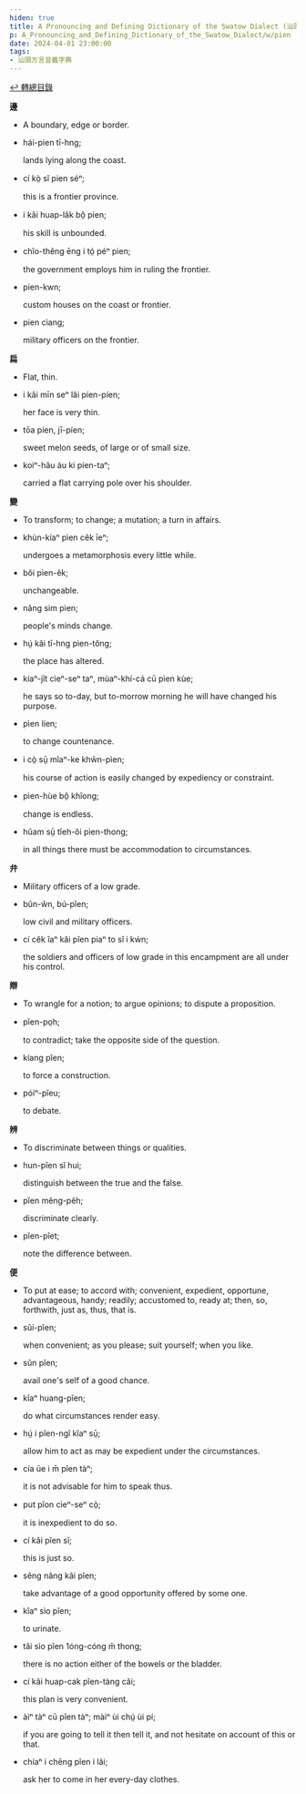 ```yaml
---
hiden: true
title: A Pronouncing and Defining Dictionary of the Swatow Dialect (汕頭方言音義字典) / pien
p: A_Pronouncing_and_Defining_Dictionary_of_the_Swatow_Dialect/w/pien
date: 2024-04-01 23:00:00
tags: 
- 汕頭方言音義字典
---
```


[↩️ 轉總目錄](/A_Pronouncing_and_Defining_Dictionary_of_the_Swatow_Dialect)


**邊**
- A boundary, edge or border.

- hái-pien tī-hng;

  lands lying along the coast.

- cí kò̤ sĭ pien séⁿ;

  this is a frontier province.

- i kâi huap-lâk bô̤ pien;

  his skill is unbounded.

- chîo-thêng ēng i tó̤ péⁿ pien;

  the government employs him in ruling the frontier.

- pien-kwn;

  custom houses on the coast or frontier.

- pien cìang;

  military officers on the frontier.

**扁**
- Flat, thin.

- i kâi mīn seⁿ lâi píen-píen;

  her face is very thin.

- tōa píen, jī-píen;

  sweet melon seeds, of large or of small size.

- koiⁿ-hâu áu ki píen-taⁿ;

  carried a flat carrying pole over his shoulder.

**變**
- To transform; to change; a mutation; a turn in affairs.

- khùn-kíaⁿ pìen cêk īeⁿ;

  undergoes a metamorphosis every little while.

- bŏi pìen-êk;

  unchangeable.

- nâng sim pìen;

  people's minds change.

- hṳ́ kâi tī-hng pìen-tŏng;

  the place has altered.

- kíaⁿ-jît cìeⁿ-seⁿ taⁿ, mùaⁿ-khí-cá cū pìen kùe;

  he says so to-day, but to-morrow morning he will have changed his purpose.

- pìen líen;

  to change countenance.

- i cò̤ sṳ̄ mîaⁿ-ke khŵn-pìen;

  his course of action is easily changed by expediency or constraint.

- pìen-hùe bô̤ khîong;

  change is endless.

- hŭam sṳ̄ tîeh-ŏi pìen-thong;

  in all things there must be accommodation to circumstances.

**弁**
- Military officers of a low grade.

- bûn-ŵn, bú-pĭen;

  low civil and military officers.

- cí cêk îaⁿ kâi pĭen piaⁿ to sĭ i kẃn;

  the soldiers and officers of low grade in this encampment are all under his control.

**辯**
- To wrangle for a notion; to argue opinions; to dispute a proposition.

- pĭen-po̤h;

  to contradict; take the opposite side of the question.

- kíang pĭen;

  to force a construction.

- póiⁿ-pĭeu;

  to debate.

**辨**
- To discriminate between things or qualities.

- hun-pĭen sĭ hui;

  distinguish between the true and the false.

- pĭen mêng-pêh;

  discriminate clearly.

- pĭen-pîet;

  note the difference between.

**便**
- To put at ease; to accord with; convenient,  expedient, opportune, advantageous, handy; readily; accustomed to, ready at; then, so, forthwith, just as, thus, that is.

- sûi-pĭen;

  when convenient; as you please; suit yourself; when you like.

- sŭn pĭen;

  avail one's self of a good chance.

- kîaⁿ huang-pĭen;

  do what circumstances render easy.

- hṳ́ i pĭen-ngî kîaⁿ sṳ̄;

  allow him to act as may be expedient under the circumstances.

- cía ūe i m̄ pĭen tàⁿ;

  it is not advisable for him to speak thus.

- put pĭon cìeⁿ-seⁿ cò̤;

  it is inexpedient to do so.

- cí kâi pĭen sĭ;

  this is just so.

- sêng nâng kâi pĭen;

  take advantage of a good opportunity offered by some one.

- kîaⁿ sìo pĭen;

  to urinate.

- tăi sìo pĭen 1óng-cóng m̄ thong;

  there is no action either of the bowels or the bladder.

- cí kâi huap-cak pĭen-tàng căi;

  this plan is very convenient.

- àiⁿ tàⁿ cū pĭen tàⁿ; màiⁿ ùi chṳ́ ùi pí;

  if you are going to tell it then tell it, and not hesitate on account of this or that.

- chíaⁿ i chēng pĭen i lâi;

  ask her to come in her every-day clothes.